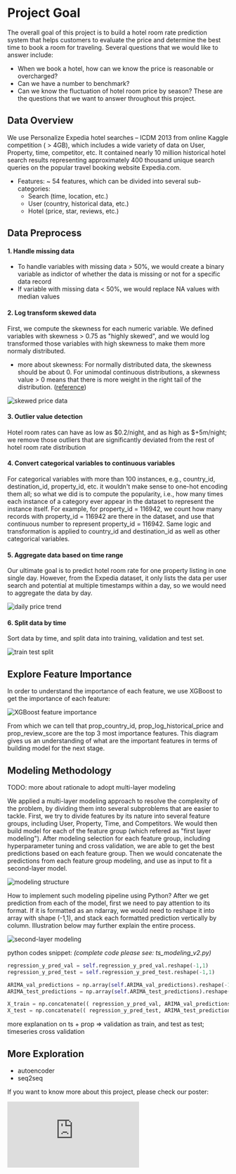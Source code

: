 # Project Goal

The overall goal of this project is to build a hotel room rate prediction system that helps customers to evaluate the price and determine the best time to book a room for traveling. Several questions that we would like to answer include:
* When we book a hotel, how can we know the price is reasonable or overcharged? 
* Can we have a number to benchmark?
* Can we know the fluctuation of hotel room price by season?
These are the questions that we want to answer throughout this project.


## Data Overview

We use Personalize Expedia hotel searches – ICDM 2013 from online Kaggle competition ( > 4GB), which includes a wide variety of data on User, Property, time, competitor, etc. It contained nearly 10 million historical hotel search results representing approximately 400 thousand unique search queries on the popular travel booking website Expedia.com. 
* Features: ~ 54 features, which can be divided into several sub-categories:
    * Search (time, location, etc.) 
    * User (country, historical data, etc.) 
    * Hotel (price, star, reviews, etc.)


## Data Preprocess

#### 1. Handle missing data
* To handle variables with missing data > 50%, we would create a binary variable as indictor of whether the data is missing or not for a specific data record 
* If variable with missing data < 50%, we would replace NA values with median values
    
    
#### 2. Log transform skewed data

First, we compute the skewness for each numeric variable. We defined variables with skewness > 0.75 as "highly skewed", and we would log transformed those variables with high skewness to make them more normaly distributed. 
   * more about skewness: For normally distributed data, the skewness should be about 0. For unimodal continuous distributions, a skewness value > 0 means that there is more weight in the right tail of the distribution. ([reference]((https://docs.scipy.org/doc/scipy/reference/generated/scipy.stats.skew.html)))

![skewed price data](https://github.com/yuanlii/Expedia_hotel_price_prediction/blob/master/pictures/skewed_price_log_transformed.png)
    
#### 3. Outlier value detection

Hotel room rates can have as low as $0.2/night, and as high as $+5m/night; we remove those outliers that are significantly deviated from the rest of hotel room rate distribution
    
    
#### 4. Convert categorical variables to continuous variables

For categorical variables with more than 100 instances, e.g., country_id, destination_id, property_id, etc. it wouldn't make sense to one-hot encoding them all; so what we did is to compute the popularity, i.e., how many times each instance of a category ever appear in the dataset to represent the instance itself. For example, for property_id = 116942, we count how many records with property_id = 116942 are there in the dataset, and use that continuous number to represent property_id = 116942. Same logic and transformation is applied to country_id and destination_id as well as other categorical variables.


#### 5. Aggregate data based on time range

Our ultimate goal is to predict hotel room rate for one property listing in one single day. However, from the Expedia dataset, it only lists the data per user search and potential at multiple timestamps within a day, so we would need to aggregate the data by day. 

![daily price trend](https://github.com/yuanlii/Expedia_hotel_price_prediction/blob/master/pictures/daily_price_trend.png)


#### 6. Split data by time 

Sort data by time, and split data into training, validation and test set.

![train test split](https://github.com/yuanlii/Expedia_hotel_price_prediction/blob/master/pictures/train_test_split.png)


## Explore Feature Importance

In order to understand the importance of each feature, we use XGBoost to get the importance of each feature:

![XGBoost feature importance](https://github.com/yuanlii/Expedia_hotel_price_prediction/blob/master/pictures/feature_importance_XGBosot.png)

From which we can tell that prop_country_id, prop_log_historical_price and prop_review_score are the top 3 most importance features. This diagram gives us an understanding of what are the important features in terms of building model for the next stage.


## Modeling Methodology

TODO: more about rationale to adopt multi-layer modeling

We applied a multi-layer modeling approach to resolve the complexity of the problem, by dividing them into several subproblems that are easier to tackle. First, we try to divide features by its nature into several feature groups, including User, Property, Time, and Competitors. We would then build model for each of the feature group (which refered as "first layer modeling"). After modeling selection for each feature group, including hyperparameter tuning and cross validation, we are able to get the best predictions based on each feature group. Then we would concatenate the predictions from each feature group modeling, and use as input to fit a second-layer model. 

![modeling structure](https://github.com/yuanlii/Expedia_hotel_price_prediction/blob/master/pictures/modeling_structure.png)

How to implement such modeling pipeline using Python? After we get prediction from each of the model, first we need to pay attention to its format. If it is formatted as an ndarray, we would need to reshape it into array with shape (-1,1), and stack each formatted prediction vertically by column. Illustration below may further explain the entire process. 

![second-layer modeling](https://github.com/yuanlii/Expedia_hotel_price_prediction/blob/master/pictures/multi-layer_modeling.png)

python codes snippet: _(complete code please see: ts_modeling_v2.py)_

```python
regression_y_pred_val = self.regression_y_pred_val.reshape(-1,1)
regression_y_pred_test = self.regression_y_pred_test.reshape(-1,1)

ARIMA_val_predictions = np.array(self.ARIMA_val_predictions).reshape(-1,1)
ARIMA_test_predictions = np.array(self.ARIMA_test_predictions).reshape(-1,1)

X_train = np.concatenate(( regression_y_pred_val, ARIMA_val_predictions), axis=1)
X_test = np.concatenate(( regression_y_pred_test, ARIMA_test_predictions), axis=1)
```

more explanation on ts + prop => validation as train, and test as test;
timeseries cross validation



## More Exploration

* autoencoder
* seq2seq


If you want to know more about this project, please check our poster:

![presentation poster](https://github.com/yuanlii/Expedia-hotel-price-prediction/blob/master/pictures/poster_si699_yuan%26Jing.pdf)




    
    
